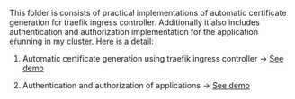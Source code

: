 This folder is consists of practical implementations of automatic certificate generation for traefik ingress controller. Additionally it also includes authentication and authorization implementation for the application eŕunning in my cluster. Here is a detail:

1. Automatic certificate generation using traefik ingress controller → <a href="https://github.com/dikshita-git/Research-Project/tree/main/K3s/Demo/automatic_cert">See demo</a>

2. Authentication and authorization of applications → <a href="https://github.com/dikshita-git/Research-Project/tree/main/K3s/Demo/authentication-authorization">See demo</a>
